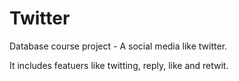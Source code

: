 # Twitter
Database course project - A social media like twitter.

It includes featuers like twitting, reply, like and retwit.
